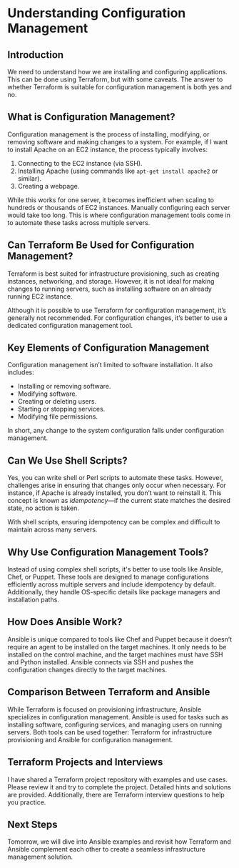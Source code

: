 # Understanding Configuration Management

## Introduction
We need to understand how we are installing and configuring applications. This can be done using Terraform, but with some caveats. The answer to whether Terraform is suitable for configuration management is both yes and no.

## What is Configuration Management?
Configuration management is the process of installing, modifying, or removing software and making changes to a system. For example, if I want to install Apache on an EC2 instance, the process typically involves:

1. Connecting to the EC2 instance (via SSH).
2. Installing Apache (using commands like `apt-get install apache2` or similar).
3. Creating a webpage.

While this works for one server, it becomes inefficient when scaling to hundreds or thousands of EC2 instances. Manually configuring each server would take too long. This is where configuration management tools come in to automate these tasks across multiple servers.

## Can Terraform Be Used for Configuration Management?
Terraform is best suited for infrastructure provisioning, such as creating instances, networking, and storage. However, it is not ideal for making changes to running servers, such as installing software on an already running EC2 instance. 

Although it is possible to use Terraform for configuration management, it’s generally not recommended. For configuration changes, it’s better to use a dedicated configuration management tool.

## Key Elements of Configuration Management
Configuration management isn’t limited to software installation. It also includes:

- Installing or removing software.
- Modifying software.
- Creating or deleting users.
- Starting or stopping services.
- Modifying file permissions.

In short, any change to the system configuration falls under configuration management.

## Can We Use Shell Scripts?
Yes, you can write shell or Perl scripts to automate these tasks. However, challenges arise in ensuring that changes only occur when necessary. For instance, if Apache is already installed, you don’t want to reinstall it. This concept is known as *idempotency*—if the current state matches the desired state, no action is taken. 

With shell scripts, ensuring idempotency can be complex and difficult to maintain across many servers.

## Why Use Configuration Management Tools?
Instead of using complex shell scripts, it's better to use tools like Ansible, Chef, or Puppet. These tools are designed to manage configurations efficiently across multiple servers and include idempotency by default. Additionally, they handle OS-specific details like package managers and installation paths.

## How Does Ansible Work?
Ansible is unique compared to tools like Chef and Puppet because it doesn’t require an agent to be installed on the target machines. It only needs to be installed on the control machine, and the target machines must have SSH and Python installed. Ansible connects via SSH and pushes the configuration changes directly to the target machines.

## Comparison Between Terraform and Ansible
While Terraform is focused on provisioning infrastructure, Ansible specializes in configuration management. Ansible is used for tasks such as installing software, configuring services, and managing users on running servers. Both tools can be used together: Terraform for infrastructure provisioning and Ansible for configuration management.

## Terraform Projects and Interviews
I have shared a Terraform project repository with examples and use cases. Please review it and try to complete the project. Detailed hints and solutions are provided. Additionally, there are Terraform interview questions to help you practice.

## Next Steps
Tomorrow, we will dive into Ansible examples and revisit how Terraform and Ansible complement each other to create a seamless infrastructure management solution.
